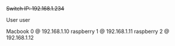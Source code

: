 ~~Switch IP: 192.168.1.234~~


User user

Macbook 0 @ 192.168.1.10
raspberry 1 @ 192.168.1.11
raspberry 2 @ 192.168.1.12